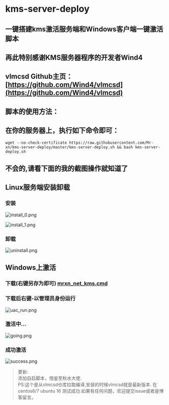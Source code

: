 # kms-server-deploy

## 一键搭建kms激活服务端和Windows客户端一键激活脚本

## 再此特别感谢KMS服务器程序的开发者Wind4

## vlmcsd Github主页：[https://github.com/Wind4/vlmcsd](https://github.com/Wind4/vlmcsd)

## 脚本的使用方法：

## 在你的服务器上，执行如下命令即可：

```shell
wget --no-check-certificate https://raw.githubusercontent.com/Mr-xn/kms-server-deploy/master/kms-server-deploy.sh && bash kms-server-deploy.sh
```

## 不会的,请看下面的我的截图操作就知道了

## Linux服务端安装卸载

### 安装

![install_0.png](https://github.com/Mr-xn/kms-server-deploy/blob/master/image/install_0.png)

![install_1.png](https://github.com/Mr-xn/kms-server-deploy/blob/master/image/install_1.png)

### 卸载

![uninstall.png](https://github.com/Mr-xn/kms-server-deploy/blob/master/image/uninstall.png)

## Windows上激活

### 下载(右键另存为即可) [mrxn_net_kms.cmd](https://github.com/Mr-xn/kms-server-deploy/blob/master/mrxn_net_kms.cmd)

### 下载后右键-以管理员身份运行
![uac_run.png](https://github.com/Mr-xn/kms-server-deploy/blob/master/image/uac_run.png)

### 激活中...
![going.png](https://github.com/Mr-xn/kms-server-deploy/blob/master/image/going.png)

### 成功激活
![success.png](https://github.com/Mr-xn/kms-server-deploy/blob/master/image/success.png)

> 更新:  
> 添加自启脚本，借鉴至秋水大佬.  
> PS:这个是从vlmcsd仓库拉取编译,安装的时候vlmcsd就是最新版本.
> 在centos6/7 ubuntu 16 测试成功.如果有任何问题，欢迎提交issue或者是博客留言。  
